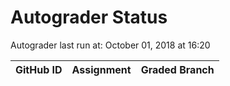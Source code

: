 # Autograder Status
Autograder last run at: October 01, 2018 at 16:20

| GitHub ID | Assignment | Graded Branch |
|-----------|------------|---------------|
